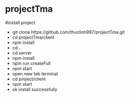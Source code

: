# projectTma
 #install project
<ul>
  <li> git clone https://github.com/thuclinh997/projectTma.git</li>
  <li> cd projectTma/client</li>
  <li> npm install</li>
  <li> cd ..</li>
  <li> cd server</li>
  <li> npm install</li>
  <li> npm run createFull</li>
  <li> npm start</li>
  <li> open new tab terminal</li>
  <li> cd project/client</li>
  <li>npm start</li>
  <li>ok install successfully</li>
</ul>
